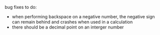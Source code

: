 bug fixes to do:
- when performing backspace on a negative number, the negative sign can remain behind and crashes when used in a calculation 
- there should be a decimal point on an interger number
